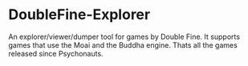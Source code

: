 DoubleFine-Explorer
===================

An explorer/viewer/dumper tool for games by Double Fine. It supports games that use the Moai and the Buddha engine. Thats all the games released since Psychonauts.